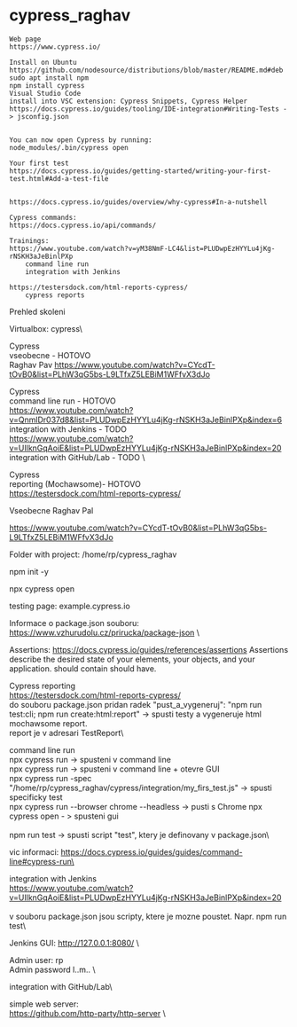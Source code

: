 # cypress_raghav


    Web page
    https://www.cypress.io/

    Install on Ubuntu
    https://github.com/nodesource/distributions/blob/master/README.md#deb
    sudo apt install npm
    npm install cypress
    Visual Studio Code
    install into VSC extension: Cypress Snippets, Cypress Helper
    https://docs.cypress.io/guides/tooling/IDE-integration#Writing-Tests -> jsconfig.json


    You can now open Cypress by running: 
    node_modules/.bin/cypress open

    Your first test
    https://docs.cypress.io/guides/getting-started/writing-your-first-test.html#Add-a-test-file


    https://docs.cypress.io/guides/overview/why-cypress#In-a-nutshell
    
    Cypress commands:
    https://docs.cypress.io/api/commands/
    
    Trainings:
    https://www.youtube.com/watch?v=yM38NmF-LC4&list=PLUDwpEzHYYLu4jKg-rNSKH3aJeBinlPXp
        command line run
        integration with Jenkins
        
    https://testersdock.com/html-reports-cypress/
        cypress reports
    
Prehled skoleni

Virtualbox: cypress\

Cypress\
        vseobecne - HOTOVO\
        Raghav Pav https://www.youtube.com/watch?v=CYcdT-tOvB0&list=PLhW3qG5bs-L9LTfxZ5LEBiM1WFfvX3dJo

Cypress\
        command line run - HOTOVO\
	https://www.youtube.com/watch?v=QnmlDr037d8&list=PLUDwpEzHYYLu4jKg-rNSKH3aJeBinlPXp&index=6 \
        integration with Jenkins - TODO\
        https://www.youtube.com/watch?v=UIlknGqAoiE&list=PLUDwpEzHYYLu4jKg-rNSKH3aJeBinlPXp&index=20 \
	integration with GitHub/Lab - TODO \
	

Cypress\
	reporting (Mochawsome)- HOTOVO\
	https://testersdock.com/html-reports-cypress/
    
    
    
Vseobecne Raghav Pal

https://www.youtube.com/watch?v=CYcdT-tOvB0&list=PLhW3qG5bs-L9LTfxZ5LEBiM1WFfvX3dJo

Folder with project: /home/rp/cypress_raghav

npm init -y

npx cypress open

testing page:
example.cypress.io

Informace o package.json souboru:\
https://www.vzhurudolu.cz/prirucka/package-json \

Assertions:
https://docs.cypress.io/guides/references/assertions
Assertions describe the desired state of your elements, your objects, and your application.
should contain
should have.

Cypress reporting\
https://testersdock.com/html-reports-cypress/
\
do souboru package.json pridan radek "pust_a_vygeneruj": "npm run test:cli; npm run create:html:report" -> spusti testy a vygeneruje html mochawsome report.\
report je v adresari TestReport\

command line run\
npx cypress run -> spusteni v command line\
npx cypress run -> spusteni v command line + otevre GUI\
npx cypress run -spec "/home/rp/cypress_raghav/cypress/integration/my_firs_test.js" -> spusti specificky test\
npx cypress run --browser chrome --headless -> pusti s Chrome
npx cypress open - > spusteni gui\
\
npm run test -> spusti script "test", ktery je definovany v package.json\

vic informaci: https://docs.cypress.io/guides/guides/command-line#cypress-run\

integration with Jenkins\
https://www.youtube.com/watch?v=UIlknGqAoiE&list=PLUDwpEzHYYLu4jKg-rNSKH3aJeBinlPXp&index=20 \
\
v souboru package.json jsou scripty, ktere je mozne poustet. Napr. npm run test\

Jenkins GUI: http://127.0.0.1:8080/ \

Admin user: rp \
Admin password l..m.. \

integration with GitHub/Lab\

simple web server: \
https://github.com/http-party/http-server \




